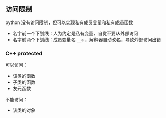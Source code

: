 ## 访问限制

python 没有访问限制，但可以实现私有成员变量和私有成员函数

* 名字前一个下划线：人为约定是私有变量，自觉不要从外部访问
* 名字前两个下划线：成员变量名 `__a` ，解释器自动改名，导致外部访问出错

### C++ protected

可以访问：

* 该类的函数
* 子类的函数
* 友元函数

不能访问：

* 该类的对象



